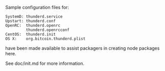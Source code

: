Sample configuration files for:
```
SystemD: thunderd.service
Upstart: thunderd.conf
OpenRC:  thunderd.openrc
         thunderd.openrcconf
CentOS:  thunderd.init
OS X:    org.bitcoin.thunderd.plist
```
have been made available to assist packagers in creating node packages here.

See doc/init.md for more information.
